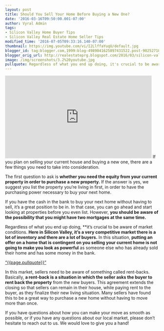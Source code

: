```yaml
---
layout: post
title: Should You Sell Your Home Before Buying a New One?
date: '2016-03-16T09:50:00.001-07:00'
author: Vyral Admin
tags:
- Silicon Valley Home Buyer Tips
- Silicon Valley Real Estate Home Seller Tips
modified_time: '2016-07-05T09:33:16.140-07:00'
thumbnail: https://img.youtube.com/vi/I2LlffaYuqU/default.jpg
blogger_id: tag:blogger.com,1999:blog-4989041625897431522.post-9025271890677577954
blogger_orig_url: http://realestateprg.blogspot.com/2016/03/silicon-valley-buy-sell-same-time.html
image: /img/screenshots/3.2%20youtube.jpg
pullquote: Regardless of what you end up doing, it's crucial to be aware of market conditions.
---
```


<iframe allowfullscreen="" frameborder="0" height="270" src="https://www.youtube.com/embed/I2LlffaYuqU" width="480"></iframe> 
If you plan on selling your current house and buying a new one, there are a few things you need to take into consideration. 

The first question to ask is **whether you need the equity from your current property in order to purchase a new property.** If the answer is yes, we suggest you list the property you’re living in first, in order to have the purchasing power necessary to buy your next home. 

If you have the cash in the bank to buy your next home without having to sell, it’s a great position to be in. In that case, you can go ahead and start looking at properties before you even list. However, **you should be aware of the possibility that you might have two mortgages at the same time.** 

Regardless of what you end up doing, **it’s crucial to be aware of market conditions. **Here in Silicon Valley, it’s a very competitive market there is a lot of inventory and there are a lot of buyers.** In this situation, **putting an offer on a home that is contingent on you selling your current home is not going to make you look as powerful** as someone else who has already sold their home and has some money in the bank. 

<a href="https://twitter.com/home/?status={{page.pullquote}}%20{{site.url}}{{page.url}}%20via%40{{site.data.settings.socials.twitter | remove: 'https://twitter.com/'}}" target='_blank' class="pullquote">&#8220;{{page.pullquote}}&#8221;</a>

In this market, sellers need to be aware of something called 
rent-backs. Basically, **a rent-back is a situation in which the seller asks 
the buyer to rent back the property** from the new buyers. This agreement 
extends the closing so that sellers can remain in their house, while paying 
rent to the buyer, as they finalize their new living situation. Many sellers 
have found this to be a great way to purchase a new home without having to 
move more than once. 

If you have questions about how you can make your move as smooth as possible, 
or if you have any questions about our local market, please don’t hesitate to 
reach out to us. We would love to give you a hand!  <b> 
</b><div style="background-color: white; font-family: 
Arial,Tahoma,Helvetica,FreeSans,sans-serif; line-height: 21.56px; text-align: 
center;"><div style="background-color: white; font-family: 
Arial,Tahoma,Helvetica,FreeSans,sans-serif; line-height: 21.56px; text-align: 
center;"><div style="background-color: white; font-family: 
Arial,Tahoma,Helvetica,FreeSans,sans-serif; font-size: 15.4px; line-height: 
21.56px; text-align: center;"><div style="background-color: white; 
font-family: Arial,Tahoma,Helvetica,FreeSans,sans-serif; font-size: 15.4px; 
line-height: 21.56px; text-align: center;"> 